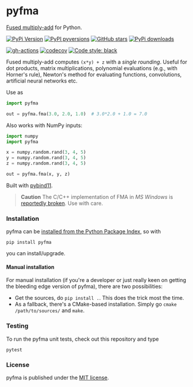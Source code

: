 # pyfma

[Fused multiply-add](https://en.wikipedia.org/wiki/Multiply%E2%80%93accumulate_operation#Fused_multiply%E2%80%93add)
for Python.

[![PyPi Version](https://img.shields.io/pypi/v/pyfma.svg?style=flat-square)](https://pypi.org/project/pyfma)
[![PyPI pyversions](https://img.shields.io/pypi/pyversions/pyfma.svg?style=flat-square)](https://pypi.org/pypi/pyfma/)
[![GitHub stars](https://img.shields.io/github/stars/nschloe/pyfma.svg?style=flat-square&logo=github&label=Stars&logoColor=white)](https://github.com/nschloe/pyfma)
[![PyPi downloads](https://img.shields.io/pypi/dm/pyfma.svg?style=flat-square)](https://pypistats.org/packages/pyfma)

[![gh-actions](https://img.shields.io/github/workflow/status/nschloe/pyfma/ci?style=flat-square)](https://github.com/nschloe/pyfma/actions?query=workflow%3Aci)
[![codecov](https://img.shields.io/codecov/c/github/nschloe/pyfma.svg?style=flat-square)](https://codecov.io/gh/nschloe/pyfma)
[![Code style: black](https://img.shields.io/badge/code%20style-black-000000.svg?style=flat-square)](https://github.com/psf/black)

Fused multiply-add computes `(x*y) + z` with a _single rounding_. Useful for dot
products, matrix multiplications, polynomial evaluations (e.g., with Horner's rule),
Newton's method for evaluating functions, convolutions, artificial neural networks etc.

Use as
```python
import pyfma

out = pyfma.fma(3.0, 2.0, 1.0)  # 3.0*2.0 + 1.0 = 7.0
```
Also works with NumPy inputs:
```python
import numpy
import pyfma

x = numpy.random.rand(3, 4, 5)
y = numpy.random.rand(3, 4, 5)
z = numpy.random.rand(3, 4, 5)

out = pyfma.fma(x, y, z)
```

Built with [pybind11](https://github.com/pybind/pybind11).

> **Caution**
> The C/C++ implementation of FMA in *MS Windows* is [reportedly
> broken](https://bugs.python.org/msg312480). Use with care.

### Installation

pyfma can be [installed from the Python Package
Index](https://pypi.python.org/pypi/pyfma/), so with
```
pip install pyfma
```
you can install/upgrade.

#### Manual installation

For manual installation (if you're a developer or just really keen on getting the
bleeding edge version of pyfma), there are two possibilities:

 * Get the sources, do `pip install .`. This does the trick most the time.
 * As a fallback, there's a CMake-based installation. Simply go `cmake
   /path/to/sources/` and `make`.

### Testing

To run the pyfma unit tests, check out this repository and type
```
pytest
```

### License
pyfma is published under the [MIT license](https://en.wikipedia.org/wiki/MIT_License).
